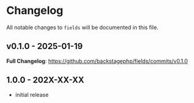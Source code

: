 # Changelog

All notable changes to `fields` will be documented in this file.

## v0.1.0 - 2025-01-19

**Full Changelog**: https://github.com/backstagephp/fields/commits/v0.1.0

## 1.0.0 - 202X-XX-XX

- initial release
